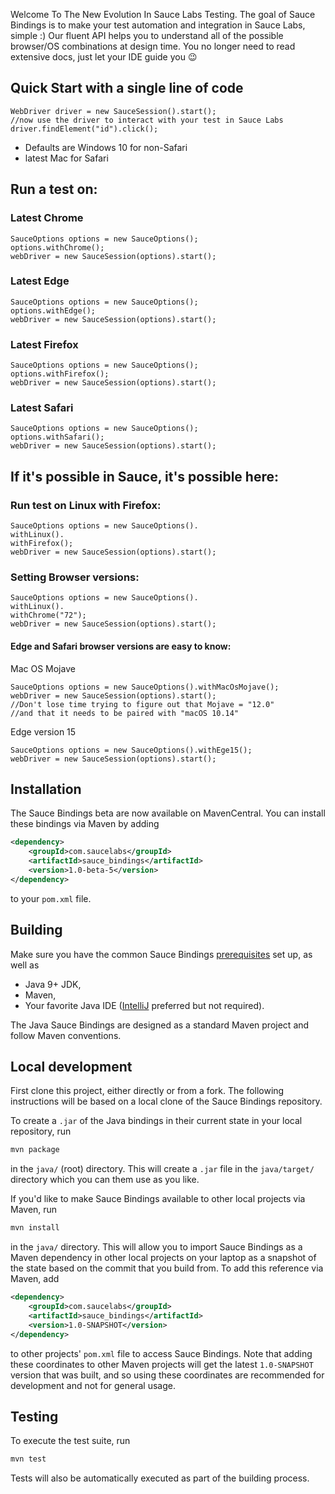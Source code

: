 Welcome To The New Evolution In Sauce Labs Testing.
The goal of Sauce Bindings is to make your test automation and integration in Sauce Labs, simple :)
Our fluent API helps you to understand all of the possible browser/OS combinations at design time.
You no longer need to read extensive docs, just let your IDE guide you 😉

## Quick Start with a single line of code
```
WebDriver driver = new SauceSession().start();
//now use the driver to interact with your test in Sauce Labs
driver.findElement("id").click();
```
* Defaults are Windows 10 for non-Safari
* latest Mac for Safari
## Run a test on:

### Latest Chrome
```        
SauceOptions options = new SauceOptions();
options.withChrome();
webDriver = new SauceSession(options).start();
```
### Latest Edge
```        
SauceOptions options = new SauceOptions();
options.withEdge();
webDriver = new SauceSession(options).start();
```
### Latest Firefox
```        
SauceOptions options = new SauceOptions();
options.withFirefox();
webDriver = new SauceSession(options).start();
```

### Latest Safari
```        
SauceOptions options = new SauceOptions();
options.withSafari();
webDriver = new SauceSession(options).start();
```

## If it's possible in Sauce, it's possible here:
### Run test on Linux with Firefox:
```        
SauceOptions options = new SauceOptions().
withLinux().
withFirefox();
webDriver = new SauceSession(options).start();
```
### Setting Browser versions:
```        
SauceOptions options = new SauceOptions().
withLinux().
withChrome("72");
webDriver = new SauceSession(options).start();
```
#### Edge and Safari browser versions are easy to know:
Mac OS Mojave
```        
SauceOptions options = new SauceOptions().withMacOsMojave();
webDriver = new SauceSession(options).start();
//Don't lose time trying to figure out that Mojave = "12.0"
//and that it needs to be paired with "macOS 10.14"
```
Edge version 15
```        
SauceOptions options = new SauceOptions().withEge15();
webDriver = new SauceSession(options).start();
```

## Installation

The Sauce Bindings beta are now available on MavenCentral. You can install these bindings via Maven by adding

```xml
<dependency>
    <groupId>com.saucelabs</groupId>
    <artifactId>sauce_bindings</artifactId>
    <version>1.0-beta-5</version>
</dependency>
```

to your `pom.xml` file.

## Building

Make sure you have the common Sauce Bindings [prerequisites](https://github.com/saucelabs/sauce_bindings#getting-started-and-prerequisites) set up, as well as

-  Java 9+ JDK,
-  Maven,
-  Your favorite Java IDE ([IntelliJ](https://www.jetbrains.com/idea/download/index.html) preferred but not required).

The Java Sauce Bindings are designed as a standard Maven project and follow Maven conventions.

## Local development

First clone this project, either directly or from a fork. The following instructions will be based on a local clone of the Sauce Bindings repository.

To create a `.jar` of the Java bindings in their current state in your local repository, run

```bash
mvn package
```

in the `java/` (root) directory. This will create a `.jar` file in the `java/target/` directory which you can them use as you like.

If you'd like to make Sauce Bindings available to other local projects via Maven, run

```bash
mvn install
```

in the `java/` directory. This will allow you to import Sauce Bindings as a Maven dependency in other local projects on your laptop as a snapshot of the state based on the commit that you build from. To add this reference via Maven, add

```xml
<dependency>
    <groupId>com.saucelabs</groupId>
    <artifactId>sauce_bindings</artifactId>
    <version>1.0-SNAPSHOT</version>
</dependency>
```

to other projects' `pom.xml` file to access Sauce Bindings. Note that adding these coordinates to other Maven projects will get the latest `1.0-SNAPSHOT` version that was built, and so using these coordinates are recommended for development and not for general usage.

## Testing

To execute the test suite, run

```bash
mvn test
```

Tests will also be automatically executed as part of the building process.
